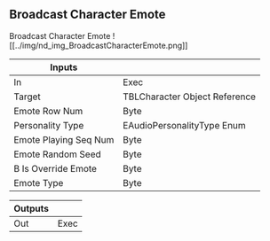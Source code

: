## Broadcast Character Emote
Broadcast Character Emote
![[../img/nd_img_BroadcastCharacterEmote.png]]

|Inputs||
|--|--|
| In | Exec |
| Target | TBLCharacter Object Reference |
| Emote Row Num | Byte |
| Personality Type | EAudioPersonalityType Enum |
| Emote Playing Seq Num | Byte |
| Emote Random Seed | Byte |
| B Is Override Emote | Byte |
| Emote Type | Byte |

|Outputs||
|--|--|
| Out | Exec |
